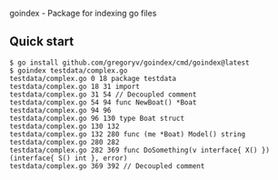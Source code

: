 goindex - Package for indexing go files

## Quick start

    $ go install github.com/gregoryv/goindex/cmd/goindex@latest
	$ goindex testdata/complex.go
	testdata/complex.go 0 18 package testdata
    testdata/complex.go 18 31 import
    testdata/complex.go 31 54 // Decoupled comment
    testdata/complex.go 54 94 func NewBoat() *Boat 
    testdata/complex.go 94 96 
    testdata/complex.go 96 130 type Boat struct 
    testdata/complex.go 130 132 
    testdata/complex.go 132 280 func (me *Boat) Model() string 
    testdata/complex.go 280 282 
    testdata/complex.go 282 369 func DoSomething(v interface{ X() }) (interface{ S() int }, error) 
    testdata/complex.go 369 392 // Decoupled comment
